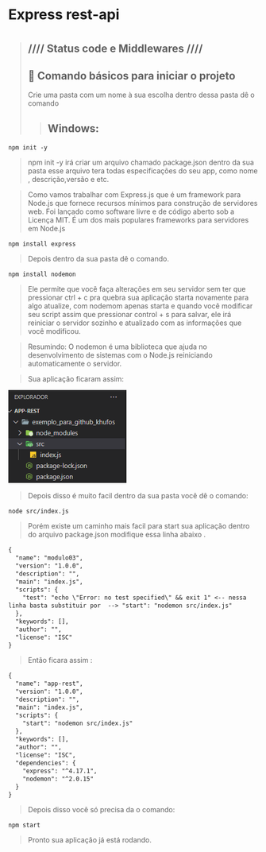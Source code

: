 #  Express rest-api
# 

> ## **//// Status code e Middlewares ////**
> ## 🔗 Comando básicos para iniciar o projeto 
> 
> Crie uma pasta com um nome à sua escolha dentro dessa pasta dê o comando
> > ## **Windows**:
```console
npm init -y
```
> npm init -y  irá criar um arquivo chamado package.json dentro da sua pasta esse arquivo tera todas especificações do seu app, como nome , descrição,versão e etc. 


> Como vamos trabalhar com Express.js que é um framework para Node.js que fornece recursos mínimos para construção de servidores web. 
> Foi lançado como software livre e de código aberto sob a Licença MIT. É um dos mais populares frameworks para servidores em Node.js

```console
npm install express
```

> Depois dentro da sua pasta dê o comando.
```console
npm install nodemon
```

> Ele permite que você faça alterações em seu servidor sem ter que pressionar ctrl + c pra quebra sua aplicação starta novamente para algo atualize, 
> com nodemom apenas starta e quando você modificar seu script assim que pressionar control + s para salvar, ele irá reiniciar o servidor sozinho e 
> atualizado com as informações que você modificou.

> Resumindo: O nodemon é uma biblioteca que ajuda no desenvolvimento de sistemas com o Node.js reiniciando automaticamente o servidor.

> Sua aplicação ficaram assim:

![Interface](https://github.com/Khufos/Express-rest-api/blob/main/Screenshot_1.png)


> Depois disso é muito facil dentro da sua pasta você dê o comando:
```console
node src/index.js
```
>Porém existe um caminho mais facil para start sua aplicação dentro do arquivo package.json modifique essa linha abaixo .
```
{
  "name": "modulo03",
  "version": "1.0.0",
  "description": "",
  "main": "index.js",
  "scripts": {
    "test": "echo \"Error: no test specified\" && exit 1" <-- nessa linha basta substituir por  --> "start": "nodemon src/index.js"
  },
  "keywords": [],
  "author": "",
  "license": "ISC"
}

```

> Então ficara assim :
```
{
  "name": "app-rest",
  "version": "1.0.0",
  "description": "",
  "main": "index.js",
  "scripts": {
    "start": "nodemon src/index.js"
  },
  "keywords": [],
  "author": "",
  "license": "ISC",
  "dependencies": {
    "express": "^4.17.1",
    "nodemon": "^2.0.15"
  }
}

```
> Depois disso você só precisa da o comando:
```console
npm start
```
> Pronto sua aplicação já está rodando.
